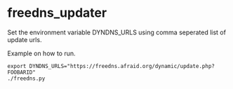 # freedns_updater

Set the environment variable DYNDNS_URLS using comma seperated list of update urls.

Example on how to run.

```shell
export DYNDNS_URLS="https://freedns.afraid.org/dynamic/update.php?FOOBARID"
./freedns.py
```


